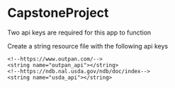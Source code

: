 # CapstoneProject

Two api keys are required for this app to function

Create a string resource file with the following api keys

    <!--https://www.outpan.com/-->
    <string name="outpan_api"></string>
    <!--https://ndb.nal.usda.gov/ndb/doc/index-->
    <string name="usda_api"></string>